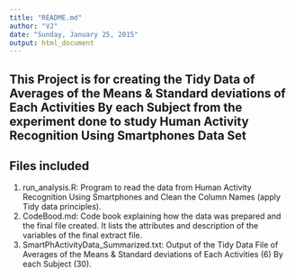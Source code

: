 ```yaml
---
title: "README.md"
author: "VJ"
date: "Sunday, January 25, 2015"
output: html_document
---
```


## This Project is for creating the Tidy Data of Averages of the Means & Standard deviations of Each Activities By each Subject from the experiment done to study Human Activity Recognition Using Smartphones Data Set

## Files included
1. run_analysis.R: Program to read the data from Human Activity Recognition Using Smartphones and Clean the Column Names (apply Tidy data principles).
2. CodeBood.md: Code book explaining how the data was prepared and the final file created. It lists the attributes and description of the variables of the final extract file. 
3. SmartPhActivityData_Summarized.txt: Output of the Tidy Data File of Averages of the Means & Standard deviations of Each Activities (6) By each Subject (30).